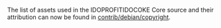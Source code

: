 The list of assets used in the IDOPROFITIDOCOKE Core source and their attribution can now be found in [contrib/debian/copyright](../contrib/debian/copyright).

